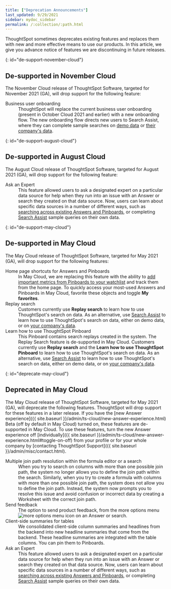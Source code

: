 ```yaml
---
title: ["Deprecation Announcements"]
last_updated: 9/29/2021
sidebar: mydoc_sidebar
permalink: /:collection/:path.html
---
```


ThoughtSpot sometimes deprecates existing features and replaces them with new and more effective means to use our products.  In this article, we give you advance notice of features we are discontinuing in future releases.

<!--

Use following notes above feature that is deprecated. Send a link back to this document for a fuller description.
{% include deprecation.html content="This feature is now deprecated. You may not use it starting with release 7.1. For details, see Deprecation Announcements." %}

-->
{: id="de-support-november-cloud"}
## De-supported in November Cloud

The November Cloud release of ThoughtSpot Software, targeted for November 2021 (GA), will drop support for the following feature:

<dl>
<dlentry><dt>Business user onboarding</dt>
<dd>ThoughtSpot will replace the current business user onboarding (present in October Cloud 2021 and earlier) with a new onboarding flow. The new onboarding flow directs new users to Search Assist, where they can complete sample searches on <a href="{{ site.baseurl }}/admin/ts-cloud/search-assist.html">demo data</a> or <a href="{{ site.baseurl }}/admin/ts-cloud/search-assist-coach.html">their company's data</a>.</dd></dlentry>
</dl>

{: id="de-support-august-cloud"}
## De-supported in August Cloud

The August Cloud release of ThoughtSpot Software, targeted for August 2021 (GA), will drop support for the following feature:

<dl>
<dlentry><dt>Ask an Expert</dt>
<dd>This feature allowed users to ask a designated expert on a particular data source for help when they run into an issue with an Answer or search they created on that data source. Now, users can learn about specific data sources in a number of different ways, such as <a href="{{ site.baseurl }}/end-user/search/search-answers.html">searching across existing Answers and Pinboards</a>, or completing <a href="{{ site.baseurl }}/admin/ts-cloud/search-assist-coach.html">Search Assist</a> sample queries on their own data.</dd></dlentry>
</dl>

{: id="de-support-may-cloud"}
## De-supported in May Cloud

The May Cloud release of ThoughtSpot Software, targeted for May 2021 (GA), will drop support for the following features:

<dl><dlentry><dt>Home page shortcuts for Answers and Pinboards</dt>
<dd>In May Cloud, we are replacing this feature with the ability to <a href="{{ site.baseurl }}/end-user/thoughtspot-one/thoughtspot-one-homepage.html#quick-links">add important metrics from Pinboards to your watchlist</a> and track them from the home page. To quickly access your most-used Answers and Pinboards in May Cloud, favorite these objects and toggle <strong>My favorites</strong>.</dd></dlentry>
<dlentry><dt>Replay search</dt>
<dd>Customers currently use <strong>Replay search</strong> to learn how to use ThoughtSpot's search on data. As an alternative, use <a href="{{ site.baseurl }}/admin/ts-cloud/search-assist.html">Search Assist</a> to learn how to use ThoughtSpot's search on data, either on demo data, or on <a href="{{ site.baseurl }}/admin/ts-cloud/search-assist-coach.html">your company's data</a>.</dd></dlentry>
<dlentry><dt>Learn how to use ThoughtSpot Pinboard</dt>
<dd>This Pinboard contains search replays created in the system. The Replay Search feature is de-supported in May Cloud. Customers currently use <strong>Replay search</strong> and the <strong>Learn how to use ThoughtSpot Pinboard</strong> to learn how to use ThoughtSpot's search on data. As an alternative, use <a href="{{ site.baseurl }}/admin/ts-cloud/search-assist.html">Search Assist</a> to learn how to use ThoughtSpot's search on data, either on demo data, or on <a href="{{ site.baseurl }}/admin/ts-cloud/search-assist-coach.html">your company's data</a>.</dd></dlentry>
</dl>

{: id="deprecate-may-cloud"}
## Deprecated in May Cloud
The May Cloud release of ThoughtSpot Software, targeted for May 2021 (GA), will deprecate the following features. ThoughtSpot will drop support for these features in a later release. If you have the [new Answer experience]({{ site.baseurl }}/admin/ts-cloud/new-answer-experience.html) <span class="badge badge-update">Beta</span> (off by default in May Cloud) turned on, these features are de-supported in May Cloud. To use these features, turn the new Answer experience off [individually]({{ site.baseurl }}/admin/ts-cloud/new-answer-experience.html#toggle-on-off) from your profile or for your whole company by [contacting ThoughtSpot Support]({{ site.baseurl }}/admin/misc/contact.html).

<dl>
<dlentry><dt>Multiple join path resolution within the formula editor or a search</dt>
<dd>When you try to search on columns with more than one possible join path, the system no longer allows you to define the join path within the search. Similarly, when you try to create a formula with columns with more than one possible join path, the system does not allow you to define the join path. Instead, the system now prompts you to resolve this issue and avoid confusion or incorrect data by creating a Worksheet with the correct join path.</dd></dlentry>
<dlentry><dt>Send feedback</dt>
<dd>The option to send product feedback, from the more options menu <img src="{{ site.baseurl }}/images/icon-more-10px.png" alt="more options menu icon" class="inline"/> on an Answer or search.</dd></dlentry>
<dlentry><dt>Client-side summaries for tables</dt>
<dd>We consolidated client-side column summaries and headlines from the backend into new headline summaries that come from the backend. These headline summaries are integrated with the table columns. You can pin them to Pinboards.</dd></dlentry>
<dlentry><dt>Ask an Expert</dt>
<dd>This feature allowed users to ask a designated expert on a particular data source for help when they run into an issue with an Answer or search they created on that data source. Now, users can learn about specific data sources in a number of different ways, such as <a href="{{ site.baseurl }}/end-user/search/search-answers.html">searching across existing Answers and Pinboards</a>, or completing <a href="{{ site.baseurl }}/admin/ts-cloud/search-assist-coach.html">Search Assist</a> sample queries on their own data.</dd></dlentry>
</dl>
